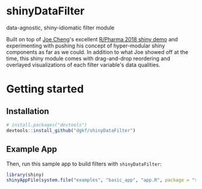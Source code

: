 
# shinyDataFilter

data-agnostic, shiny-idiomatic filter module

Built on top of [Joe Cheng](https://github.com/jcheng5)'s excellent [R/Pharma 2018 shiny demo](https://github.com/jcheng5/rpharma-demo) and experimenting with pushing his concept of hyper-modular shiny components as far as we could. In addition to what Joe showed off at the time, this shiny module comes with drag-and-drop reordering and overlayed visualizations of each filter variable's data qualities.

# Getting started

## Installation

``` r
# install.packages("devtools")
devtools::install_github("dgkf/shinyDataFilter")
```

## Example App

Then, run this sample app to build filters with `shinyDataFilter`:

``` r
library(shiny)
shinyAppFile(system.file("examples", "basic_app", "app.R", package = "shinyDataFilter"))
```
